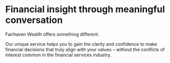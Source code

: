 # Financial insight through meaningful conversation

Fairhaven Wealth offers something different.

Our unique service helps you to gain the clarity and confidence to make financial decisions that truly align with your values – without the conflicts of interest common in the financial services industry.